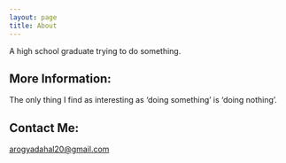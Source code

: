 ```yaml
---
layout: page
title: About
---
```

A high school graduate trying to do something.


## More Information:
The only thing I find as interesting as ‘doing something’ is ‘doing nothing’.

## Contact Me:
[arogyadahal20@gmail.com](mailto:arogyadahal20@gmail.com)

